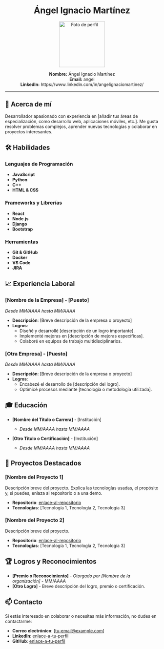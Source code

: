 <h1 align="center">Ángel Ignacio Martínez</h1>

<p align="center">
  <img src="https://via.placeholder.com/150" alt="Foto de perfil" width="150" height="150">
</p>

<p align="center">
  <strong>Nombre:</strong> Ángel Ignacio Martínez <br>
  <strong>Email:</strong> angel <br>
  <strong>LinkedIn:</strong> https://www.linkedin.com/in/angelignaciomartinez/ <br>
</p>

---

## 📜 Acerca de mí
Desarrollador apasionado con experiencia en [añadir tus áreas de especialización, como desarrollo web, aplicaciones móviles, etc.]. Me gusta resolver problemas complejos, aprender nuevas tecnologías y colaborar en proyectos interesantes.

## 🛠️ Habilidades

### Lenguajes de Programación
- **JavaScript**
- **Python**
- **C++**
- **HTML & CSS**

### Frameworks y Librerías
- **React**
- **Node.js**
- **Django**
- **Bootstrap**

### Herramientas
- **Git & GitHub**
- **Docker**
- **VS Code**
- **JIRA**

## 📈 Experiencia Laboral

### [Nombre de la Empresa] - [Puesto]
_Desde MM/AAAA hasta MM/AAAA_

- **Descripción**: [Breve descripción de la empresa o proyecto]
- **Logros**:
  - Diseñé y desarrollé [descripción de un logro importante].
  - Implementé mejoras en [descripción de mejoras específicas].
  - Colaboré en equipos de trabajo multidisciplinarios.

### [Otra Empresa] - [Puesto]
_Desde MM/AAAA hasta MM/AAAA_

- **Descripción**: [Breve descripción de la empresa o proyecto]
- **Logros**:
  - Encabezé el desarrollo de [descripción del logro].
  - Optimicé procesos mediante [tecnología o metodología utilizada].

## 🎓 Educación

- **[Nombre del Título o Carrera]** - [Institución]
  - _Desde MM/AAAA hasta MM/AAAA_

- **[Otro Título o Certificación]** - [Institución]
  - _Desde MM/AAAA hasta MM/AAAA_

## 📂 Proyectos Destacados

### [Nombre del Proyecto 1]
Descripción breve del proyecto. Explica las tecnologías usadas, el propósito y, si puedes, enlaza al repositorio o a una demo.

- **Repositorio**: [enlace-al-repositorio](#)
- **Tecnologías**: [Tecnología 1, Tecnología 2, Tecnología 3]

### [Nombre del Proyecto 2]
Descripción breve del proyecto.

- **Repositorio**: [enlace-al-repositorio](#)
- **Tecnologías**: [Tecnología 1, Tecnología 2, Tecnología 3]

## 🏆 Logros y Reconocimientos

- **[Premio o Reconocimiento]** - _Otorgado por [Nombre de la organización]_ - MM/AAAA
- **[Otro Logro]** - Breve descripción del logro, premio o certificación.

## 📫 Contacto

Si estás interesado en colaborar o necesitas más información, no dudes en contactarme:

- **Correo electrónico**: [tu-email@example.com]
- **LinkedIn**: [enlace-a-tu-perfil](#)
- **GitHub**: [enlace-a-tu-perfil](#)
